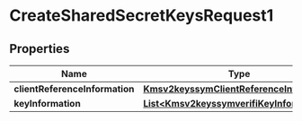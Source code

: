 
# CreateSharedSecretKeysRequest1

## Properties
Name | Type | Description | Notes
------------ | ------------- | ------------- | -------------
**clientReferenceInformation** | [**Kmsv2keyssymClientReferenceInformation**](Kmsv2keyssymClientReferenceInformation.md) |  |  [optional]
**keyInformation** | [**List&lt;Kmsv2keyssymverifiKeyInformation&gt;**](Kmsv2keyssymverifiKeyInformation.md) |  |  [optional]



